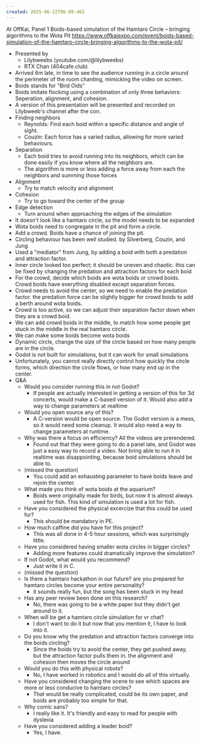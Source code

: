 ```yaml
---
created: 2025-06-22T06:09:46Z
---
```


At OffKai, Panel 1
Boids-based simulation of the Hamtaro Circle – bringing algorithms to the Wota Pit
https://www.offkaiexpo.com/event/boids-based-simulation-of-the-hamtaro-circle-bringing-algorithms-to-the-wota-pit/

- Presented by
	- Lilybweebs (youtube.com/@lilybweebs)
	- RTX Chan (404cafe.club)
- Arrived 6m late, in time to see the audience running in a circle around the perimeter of the room chanting, mimicking the video on screen.
- Boids stands for "Bird Oids"
- Boids imitate flocking using a combination of only three behaviors: Seperation, alignment, and cohesion.
- A version of this presentation will be presented and recorded on Lilybweeb's channel after the con.
- Finding neighbors
	- Reynolds: Find each boid within a specific distance and angle of sight.
	- Couzin: Each force has a varied radius, allowing for more varied behaviours.
- Separation
	- Each boid tries to avoid running into its neighbors, which can be done easily if you know where all the neighbors are.
	- The algorithm is more or less adding a force away from each the neighbors and summing those forces
- Alignment
	- Try to match velocity and alignment
- Cohesion
	- Try to go toward the center of the group
- Edge detection
	- Turn around when approaching the edges of the simulation
- It doesn't look like a hamtaro circle, so the model needs to be expanded
- Wota boids need to congregate in the pit and form a circle.
- Add a crowd. Boids have a chance of joining the pit.
- Circling behaviour has been well studied. by Silverberg, Couzin, and Jung
- Used a "mediator" from Jung, by adding a boid with both a predation and attraction factor.
- Inner circle looked too perfect; it should be uneven and chaotic. this can be fixed by changing the predation and attraction factors for each boid
- For the crowd, decide which boids are wota boids or crowd boids. Crowd boids have everything disabled except separation forces.
- Crowd needs to avoid the center, so we need to enable the predation factor. the predation force can be slightly bigger for crowd boids to add a berth around wota boids.
- Crowd is too active, so we can adjust their separation factor down when they are a crowd boid.
- We can add crowd boids in the middle, to match how some people get stuck in the middle in the real hamtaro circle.
- We can make some boids become wota boids
- Dynamic circle, change the size of the circle based on how many people are in the circle.
- Godot is not built for simulations, but it can work for small simulations
- Unfortunately, you cannot really directly control how quickly the circle forms, which direction the circle flows, or how many end up in the center.
- Q&A
	- Would you consider running this in not Godot?
		- If people are actually interested in getting a version of this for 3d concerts, would make a C-based version of it. Would also add a way to change parameters at realtime
	- Would you open source any of this?
		- A C-version would be open source. The Godot version is a mess, so it would need some cleanup. It would also need a way to change parameters at runtime.
	- Why was there a focus on efficiency? All the videos are prerendered.
		- Found out that they were going to do a panel late, and Godot was just a easy way to record a video. Not bring able to run it in realtime was disappointing, because boid simulations should be able to.
	- (missed the question)
		- You could add an exhausting parameter to have boids leave and rejoin the center.
	- What made you think of wota boids at the aquarium?
		- Boids were originally made for birds, but now it is almost always used for fish. This kind of simulation is used a lot for fish.
	- Have you considered the physical excercize that this could be used for?
		- This should be mandatory in PE.
	- How much caffine did you have for this project?
		- This was all done in 4-5 hour sessions, which was surprisingly little.
	- Have you considered having smaller wota circles in bigger circles?
		- Adding more features could dramatically improve the simulation?
	- If not Godot, what would you recommend?
		- Just write it in C.
	- (missed the question)
	- Is there a hamtaro hackathon in our future? are you prepared for hamtaro circles become your entire personality?
		- it sounds really fun, but the song has been stuck in my head
	- Has any peer review been done on this research?
		- No, there was going to be a white paper but they didn't get around to it.
	- When will be get a hamtaro circle simulation for vr chat?
		- I don't want to do it but now that you mention it, I have to look into it.
	- Do you know why the predation and attraction factors converge into the boids circling?
		- Since the boids try to avoid the center, they get pushed away, but the attraction factor pulls them in. the alignment and cohesion then moves the circle around
	- Would you do this with physical robots?
		- No, I have worked in robotics and I would do all of this virtually.
	- Have you considered changing the scene to see which spaces are more or less conducive to hamtaro circles?
		- That would be really complicated, could be its own paper, and boids are probably too simple for that.
	- Why comic sans?
		- I really like it. It's friendly and easy to read for people with dyslexia
	- Have you considered adding a leader boid?
		- Yes, I have.
